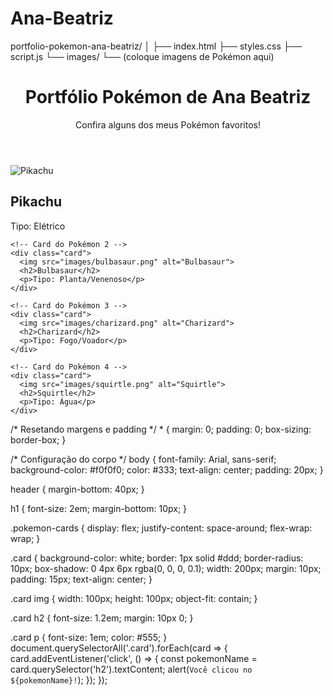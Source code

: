 # Ana-Beatriz
portfolio-pokemon-ana-beatriz/
│
├── index.html
├── styles.css
├── script.js
└── images/
    └── (coloque imagens de Pokémon aqui)
<!DOCTYPE html>
<html lang="pt-br">
<head>
  <meta charset="UTF-8">
  <meta name="viewport" content="width=device-width, initial-scale=1.0">
  <title>Portfólio Pokémon - Ana Beatriz</title>
  <link rel="stylesheet" href="styles.css">
</head>
<body>
  <header>
    <h1>Portfólio Pokémon de Ana Beatriz</h1>
    <p>Confira alguns dos meus Pokémon favoritos!</p>
  </header>

  <div class="pokemon-cards">
    <!-- Card do Pokémon 1 -->
    <div class="card">
      <img src="images/pikachu.png" alt="Pikachu">
      <h2>Pikachu</h2>
      <p>Tipo: Elétrico</p>
    </div>

    <!-- Card do Pokémon 2 -->
    <div class="card">
      <img src="images/bulbasaur.png" alt="Bulbasaur">
      <h2>Bulbasaur</h2>
      <p>Tipo: Planta/Venenoso</p>
    </div>

    <!-- Card do Pokémon 3 -->
    <div class="card">
      <img src="images/charizard.png" alt="Charizard">
      <h2>Charizard</h2>
      <p>Tipo: Fogo/Voador</p>
    </div>

    <!-- Card do Pokémon 4 -->
    <div class="card">
      <img src="images/squirtle.png" alt="Squirtle">
      <h2>Squirtle</h2>
      <p>Tipo: Água</p>
    </div>
  </div>

  <script src="script.js"></script>
</body>
</html>
/* Resetando margens e padding */
* {
  margin: 0;
  padding: 0;
  box-sizing: border-box;
}

/* Configuração do corpo */
body {
  font-family: Arial, sans-serif;
  background-color: #f0f0f0;
  color: #333;
  text-align: center;
  padding: 20px;
}

header {
  margin-bottom: 40px;
}

h1 {
  font-size: 2em;
  margin-bottom: 10px;
}

.pokemon-cards {
  display: flex;
  justify-content: space-around;
  flex-wrap: wrap;
}

.card {
  background-color: white;
  border: 1px solid #ddd;
  border-radius: 10px;
  box-shadow: 0 4px 6px rgba(0, 0, 0, 0.1);
  width: 200px;
  margin: 10px;
  padding: 15px;
  text-align: center;
}

.card img {
  width: 100px;
  height: 100px;
  object-fit: contain;
}

.card h2 {
  font-size: 1.2em;
  margin: 10px 0;
}

.card p {
  font-size: 1em;
  color: #555;
}
document.querySelectorAll('.card').forEach(card => {
  card.addEventListener('click', () => {
    const pokemonName = card.querySelector('h2').textContent;
    alert(`Você clicou no ${pokemonName}!`);
  });
});
